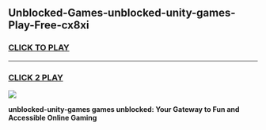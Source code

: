 
## Unblocked-Games-unblocked-unity-games-Play-Free-cx8xi
<h3>
<a href="https://premium76.site?title=unblocked-unity-games&ref=18A1">CLICK TO PLAY</a></h3>
<hr>

<h3>
<a href="https://premium76.site?title=unblocked-unity-games&ref=18A1">CLICK 2 PLAY</a>
  
</h3>

<a href="https://premium76.site?title=unblocked-unity-games&ref=18A1"><img src="https://clearcache.store/games.png"></a>


**unblocked-unity-games games unblocked: Your Gateway to Fun and Accessible Online Gaming**
